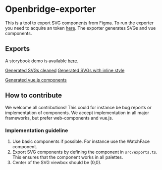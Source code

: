 # Openbridge-exporter #
This is a tool to export SVG components from Figma. 
To run the exporter you need to acquire an token [here](https://www.figma.com/developers/api#access-tokens).
The exporter generates SVGs and vue components.

## Exports ##
A storybook demo is available [here](https://openbridge.gitlab.io/openbridge-exporter/).

[Generated SVGs cleaned](https://gitlab.com/openbridge/openbridge-exporter/-/jobs/artifacts/master/browse/generated-without-style?job=build)
[Generated SVGs with inline style](https://gitlab.com/openbridge/openbridge-exporter/-/jobs/artifacts/master/browse/generated-with-style?job=build)

[Generated vue.js components](https://gitlab.com/openbridge/openbridge-exporter/-/jobs/artifacts/master/browse/gen-vue?job=build)

## How to contribute ##
We welcome all contributions! This could for instance be bug reports or implementation of components.
We accept implementation in all major frameworks, but prefer web-components and vue.js.

### Implementation guideline ###
1. Use basic components if possible. For instance use the WatchFace component.
2. Export SVG components by defining the component in `src/exports.ts`. 
    This ensures that the component works in all palettes.
3. Center of the SVG viewbox should be (0,0).